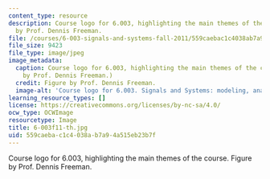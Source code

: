 ```yaml
---
content_type: resource
description: Course logo for 6.003, highlighting the main themes of the course. Figure
  by Prof. Dennis Freeman.
file: /courses/6-003-signals-and-systems-fall-2011/559caebac1c4038ab7a94a515eb23b7f_6-003f11-th.jpg
file_size: 9423
file_type: image/jpeg
image_metadata:
  caption: Course logo for 6.003, highlighting the main themes of the course. (Figure
    by Prof. Dennis Freeman.)
  credit: Figure by Prof. Dennis Freeman.
  image-alt: 'Course logo for 6.003. Signals and Systems: modeling, analysis, design.'
learning_resource_types: []
license: https://creativecommons.org/licenses/by-nc-sa/4.0/
ocw_type: OCWImage
resourcetype: Image
title: 6-003f11-th.jpg
uid: 559caeba-c1c4-038a-b7a9-4a515eb23b7f
---
```

Course logo for 6.003, highlighting the main themes of the course. Figure by Prof. Dennis Freeman.